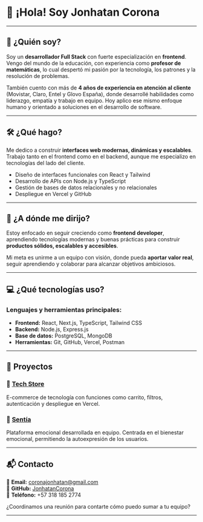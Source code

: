 # 👋 ¡Hola! Soy Jonhatan Corona

---

## 👤 ¿Quién soy?

Soy un **desarrollador Full Stack** con fuerte especialización en **frontend**. Vengo del mundo de la educación, con experiencia como **profesor de matemáticas**, lo cual despertó mi pasión por la tecnología, los patrones y la resolución de problemas.

También cuento con más de **4 años de experiencia en atención al cliente** (Movistar, Claro, Entel y Glovo España), donde desarrollé habilidades como liderazgo, empatía y trabajo en equipo. Hoy aplico ese mismo enfoque humano y orientado a soluciones en el desarrollo de software.

---

## 🛠 ¿Qué hago?

Me dedico a construir **interfaces web modernas, dinámicas y escalables**.  
Trabajo tanto en el frontend como en el backend, aunque me especializo en tecnologías del lado del cliente.

- Diseño de interfaces funcionales con React y Tailwind
- Desarrollo de APIs con Node.js y TypeScript
- Gestión de bases de datos relacionales y no relacionales
- Despliegue en Vercel y GitHub

---

## 🎯 ¿A dónde me dirijo?

Estoy enfocado en seguir creciendo como **frontend developer**, aprendiendo tecnologías modernas y buenas prácticas para construir **productos sólidos, escalables y accesibles**.

Mi meta es unirme a un equipo con visión, donde pueda **aportar valor real**, seguir aprendiendo y colaborar para alcanzar objetivos ambiciosos.

---

## 💻 ¿Qué tecnologías uso?

### Lenguajes y herramientas principales:

- **Frontend:** React, Next.js, TypeScript, Tailwind CSS  
- **Backend:** Node.js, Express.js  
- **Base de datos:** PostgreSQL, MongoDB  
- **Herramientas:** Git, GitHub, Vercel, Postman  

---

## 🚀 Proyectos

### 📱 [Tech Store](https://tech-store.vercel.app)
E-commerce de tecnología con funciones como carrito, filtros, autenticación y despliegue en Vercel.

### 💬 [Sentía](https://front-pf-2025-1t99.vercel.app)
Plataforma emocional desarrollada en equipo. Centrada en el bienestar emocional, permitiendo la autoexpresión de los usuarios.

---

## 📬 Contacto

📧 **Email:** coronajonhatan@gmail.com  
🐙 **GitHub:** [JonhatanCorona](https://github.com/JonhatanCorona)  
📱 **Teléfono:** +57 318 185 2774  

¿Coordinamos una reunión para contarte cómo puedo sumar a tu equipo?

---
